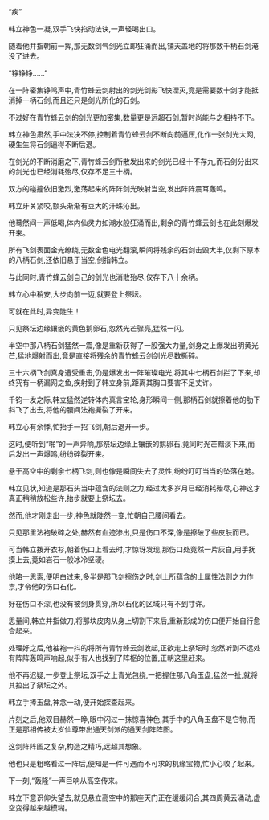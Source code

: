 
“疾”

韩立神色一凝,双手飞快掐动法诀,一声轻喝出口。

随着他并指朝前一挥,那无数剑气剑光立即狂涌而出,铺天盖地的将那数千柄石剑淹没了进去。

“铮铮铮……”

在一阵密集铮鸣声中,青竹蜂云剑射出的剑光剑影飞快湮灭,竟是需要数十剑才能抵消掉一柄石剑,而且还只是剑光所化的石剑。

不过好在青竹蜂云剑的剑光更加密集,数量更是远超石剑,暂时尚能与之相持不下。

韩立神色肃然,手中法决不停,控制着青竹蜂云剑不断向前逼压,化作一张剑光大网,硬生生将石剑逼得不断后退。

在剑光的不断消磨之下,青竹蜂云剑所散发出来的剑光已经十不存九,而石剑分出来的剑光也已经消耗殆尽,仅存不足三十柄。

双方的碰撞依旧激烈,激荡起来的阵阵剑光映射当空,发出阵阵震耳轰鸣。

韩立牙关紧咬,额头渐渐有豆大的汗珠沁出。

他蓦然间一声低喝,体内仙灵力如潮水般狂涌而出,剩余的青竹蜂云剑也在此刻爆发开来。

所有飞剑表面金光缭绕,无数金色电光翻滚,瞬间将残余的石剑击毁大半,仅剩下原本的八柄石剑,还依旧悬于当空,剑指韩立。

与此同时,青竹蜂云剑自己的剑光也消散殆尽,仅存下八十余柄。

韩立心中稍安,大步向前一迈,就要登上祭坛。

可就在此时,异变陡生！

只见祭坛边缘镶嵌的黄色鹅卵石,忽然光芒骤亮,猛然一闪。

半空中那八柄石剑猛然一震,像是重新获得了一股强大力量,剑身之上爆发出明黄光芒,猛地爆射而出,竟是直接将残余的青竹蜂云剑剑光尽数撕碎。

三十六柄飞剑真身遭受重击,仍是爆发出一阵璀璨电光,将其中七柄石剑拦了下来,却终究有一柄漏网之鱼,疾射到了韩立身前,距离其胸口要害不足丈许。

千钧一发之际,韩立猛然逆转体内真言宝轮,身形瞬间一侧,那柄石剑就擦着他的肋下斜飞了出去,将他的腰间法袍撕裂了开来。

韩立心有余悸,忙抬手一招飞剑,朝后退开一步。

这时,便听到“啪”的一声异响,那祭坛边缘上镶嵌的鹅卵石,竟同时光芒黯淡下来,而后发出一声爆鸣,纷纷碎裂开来。

悬于高空中的剩余七柄飞剑,则也像是瞬间失去了灵性,纷纷叮叮当当的坠落在地。

韩立见状,知道是那石头当中蕴含的法则之力,经过太多岁月已经消耗殆尽,心神这才真正稍稍放松些许,抬步就要上祭坛去。

然而,他才刚走出一步,神色就陡然一变,忙朝自己腰间看去。

只见那里法袍破碎之处,赫然有血迹渗出,只是伤口不深,像是擦破了些皮肤而已。

可当韩立拨开衣衫,朝着伤口上看去时,才惊讶发现,那伤口处竟然一片灰白,用手抚摸上去,竟如岩石一般冰冷坚硬。

他略一思索,便明白过来,多半是那飞剑擦伤之时,剑上所蕴含的土属性法则之力作祟,才令他的伤口石化。

好在伤口不深,也没有被剑身贯穿,所以石化的区域只有不到寸许。

思量间,韩立并指做刀,将那块皮肉从身上切割下来后,重新形成的伤口便开始自行愈合起来。

处理好之后,他袖袍一抖的将所有青竹蜂云剑收起,正欲走上祭坛时,忽然听到不远处有阵阵轰鸣声响起,似乎有人也找到了阵枢的位置,正朝这里赶来。

他不再迟疑,一步登上祭坛,双手之上青光包绕,一把握住那八角玉盘,猛然一扯,就将其拉出了祭坛之外。

韩立手捧玉盘,神念一动,便开始探查起来。

片刻之后,他双目赫然一睁,眼中闪过一抹惊喜神色,其手中的八角玉盘不是它物,而正是那相传被太岁仙尊带出通天剑派的通天剑阵阵图。

这剑阵阵图之复杂,构造之精巧,远超其想象。

他也只是粗略看过一阵后,便知是一件可遇而不可求的机缘宝物,忙小心收了起来。

下一刻,“轰隆”一声巨响从高空传来。

韩立下意识仰头望去,就见悬立高空中的那座天门正在缓缓闭合,其四周黄云涌动,虚空变得越来越模糊。